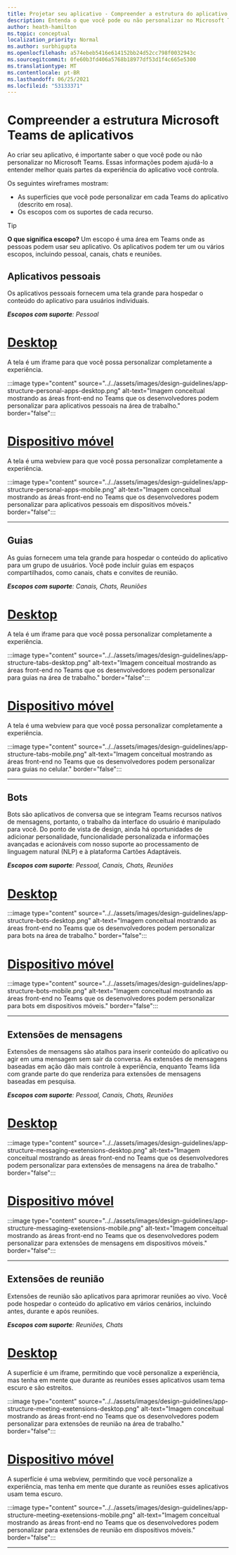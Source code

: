 ```yaml
---
title: Projetar seu aplicativo - Compreender a estrutura do aplicativo
description: Entenda o que você pode ou não personalizar no Microsoft Teams ao projetar seu aplicativo.
author: heath-hamilton
ms.topic: conceptual
localization_priority: Normal
ms.author: surbhigupta
ms.openlocfilehash: a574ebeb5416e614152bb24d52cc798f0032943c
ms.sourcegitcommit: 0fe60b3fd406a5768b18977df53d1f4c665e5300
ms.translationtype: MT
ms.contentlocale: pt-BR
ms.lasthandoff: 06/25/2021
ms.locfileid: "53133371"
---
```

# <a name="understand-the-microsoft-teams-app-structure"></a>Compreender a estrutura Microsoft Teams de aplicativos

Ao criar seu aplicativo, é importante saber o que você pode ou não personalizar no Microsoft Teams. Essas informações podem ajudá-lo a entender melhor quais partes da experiência do aplicativo você controla.

Os seguintes wireframes mostram:

* As superfícies que você pode personalizar em cada Teams do aplicativo (descrito em rosa).
* Os escopos com os suportes de cada recurso.

> [!TIP]
> **O que significa escopo?** Um escopo é uma área em Teams onde as pessoas podem usar seu aplicativo. Os aplicativos podem ter um ou vários escopos, incluindo pessoal, canais, chats e reuniões.

## <a name="personal-apps"></a>Aplicativos pessoais

Os aplicativos pessoais fornecem uma tela grande para hospedar o conteúdo do aplicativo para usuários individuais.

***Escopos com suporte**: Pessoal*

# <a name="desktop"></a>[Desktop](#tab/desktop)

A tela é um iframe para que você possa personalizar completamente a experiência.

:::image type="content" source="../../assets/images/design-guidelines/app-structure-personal-apps-desktop.png" alt-text="Imagem conceitual mostrando as áreas front-end no Teams que os desenvolvedores podem personalizar para aplicativos pessoais na área de trabalho." border="false":::

# <a name="mobile"></a>[Dispositivo móvel](#tab/mobile)

A tela é uma webview para que você possa personalizar completamente a experiência.

:::image type="content" source="../../assets/images/design-guidelines/app-structure-personal-apps-mobile.png" alt-text="Imagem conceitual mostrando as áreas front-end no Teams que os desenvolvedores podem personalizar para aplicativos pessoais em dispositivos móveis." border="false":::

---

## <a name="tabs"></a>Guias

As guias fornecem uma tela grande para hospedar o conteúdo do aplicativo para um grupo de usuários. Você pode incluir guias em espaços compartilhados, como canais, chats e convites de reunião.

***Escopos com suporte**: Canais, Chats, Reuniões*

# <a name="desktop"></a>[Desktop](#tab/desktop)

A tela é um iframe para que você possa personalizar completamente a experiência.

:::image type="content" source="../../assets/images/design-guidelines/app-structure-tabs-desktop.png" alt-text="Imagem conceitual mostrando as áreas front-end no Teams que os desenvolvedores podem personalizar para guias na área de trabalho." border="false":::

# <a name="mobile"></a>[Dispositivo móvel](#tab/mobile)

A tela é uma webview para que você possa personalizar completamente a experiência.

:::image type="content" source="../../assets/images/design-guidelines/app-structure-tabs-mobile.png" alt-text="Imagem conceitual mostrando as áreas front-end no Teams que os desenvolvedores podem personalizar para guias no celular." border="false":::

---

## <a name="bots"></a>Bots

Bots são aplicativos de conversa que se integram Teams recursos nativos de mensagens, portanto, o trabalho da interface do usuário é manipulado para você. Do ponto de vista de design, ainda há oportunidades de adicionar personalidade, funcionalidade personalizada e informações avançadas e acionáveis com nosso suporte ao processamento de linguagem natural (NLP) e à plataforma Cartões Adaptáveis.

***Escopos com suporte**: Pessoal, Canais, Chats, Reuniões*

# <a name="desktop"></a>[Desktop](#tab/desktop)

:::image type="content" source="../../assets/images/design-guidelines/app-structure-bots-desktop.png" alt-text="Imagem conceitual mostrando as áreas front-end no Teams que os desenvolvedores podem personalizar para bots na área de trabalho." border="false":::

# <a name="mobile"></a>[Dispositivo móvel](#tab/mobile)

:::image type="content" source="../../assets/images/design-guidelines/app-structure-bots-mobile.png" alt-text="Imagem conceitual mostrando as áreas front-end no Teams que os desenvolvedores podem personalizar para bots em dispositivos móveis." border="false":::

---

## <a name="messaging-extensions"></a>Extensões de mensagens

Extensões de mensagens são atalhos para inserir conteúdo do aplicativo ou agir em uma mensagem sem sair da conversa. As extensões de mensagens baseadas em ação dão mais controle à experiência, enquanto Teams lida com grande parte do que renderiza para extensões de mensagens baseadas em pesquisa.

***Escopos com suporte**: Pessoal, Canais, Chats, Reuniões*

# <a name="desktop"></a>[Desktop](#tab/desktop)

:::image type="content" source="../../assets/images/design-guidelines/app-structure-messaging-exetensions-desktop.png" alt-text="Imagem conceitual mostrando as áreas front-end no Teams que os desenvolvedores podem personalizar para extensões de mensagens na área de trabalho." border="false":::

# <a name="mobile"></a>[Dispositivo móvel](#tab/mobile)

:::image type="content" source="../../assets/images/design-guidelines/app-structure-messaging-exetensions-mobile.png" alt-text="Imagem conceitual mostrando as áreas front-end no Teams que os desenvolvedores podem personalizar para extensões de mensagens em dispositivos móveis." border="false":::

---

## <a name="meeting-extensions"></a>Extensões de reunião

Extensões de reunião são aplicativos para aprimorar reuniões ao vivo. Você pode hospedar o conteúdo do aplicativo em vários cenários, incluindo antes, durante e após reuniões.

***Escopos com suporte**: Reuniões, Chats*

# <a name="desktop"></a>[Desktop](#tab/desktop)

A superfície é um iframe, permitindo que você personalize a experiência, mas tenha em mente que durante as reuniões esses aplicativos usam tema escuro e são estreitos.

:::image type="content" source="../../assets/images/design-guidelines/app-structure-meeting-exetensions-desktop.png" alt-text="Imagem conceitual mostrando as áreas front-end no Teams que os desenvolvedores podem personalizar para extensões de reunião na área de trabalho." border="false":::

# <a name="mobile"></a>[Dispositivo móvel](#tab/mobile)

A superfície é uma webview, permitindo que você personalize a experiência, mas tenha em mente que durante as reuniões esses aplicativos usam tema escuro.

:::image type="content" source="../../assets/images/design-guidelines/app-structure-meeting-exetensions-mobile.png" alt-text="Imagem conceitual mostrando as áreas front-end no Teams que os desenvolvedores podem personalizar para extensões de reunião em dispositivos móveis." border="false":::

---
